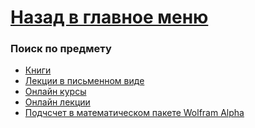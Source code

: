 # [Назад в главное меню](https://github.com/ifanzilka/Mathematics_KPFU/blob/master/README.md)
### Поиск по предмету
+ [Книги](https://github.com/ifanzilka/Mathematics_KPFU/blob/master/links/books_mathematical_analysis/readme.md)
+ [Лекции в письменном виде](https://github.com/ifanzilka/Mathematics_KPFU/blob/master/links/mathematical-analysis/written-lection.md)
+ [Онлайн курсы]()
+ [Онлайн лекции]()
+ [Подчсчет в математическом пакете Wolfram Alpha]()


